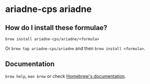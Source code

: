 # ariadne-cps ariadne

## How do I install these formulae?
`brew install ariadne-cps/ariadne/<formula>`

Or `brew tap ariadne-cps/ariadne` and then `brew install <formula>`.

## Documentation
`brew help`, `man brew` or check [Homebrew's documentation](https://docs.brew.sh).
